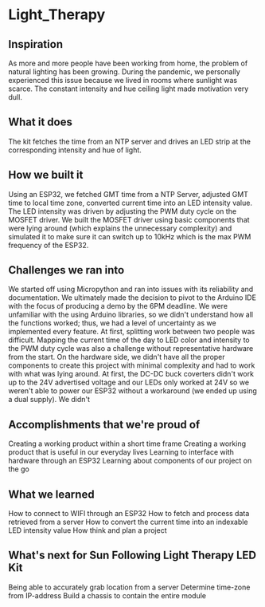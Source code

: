 # Light_Therapy

## Inspiration
As more and more people have been working from home, the problem of natural lighting has been growing. During the pandemic, we personally experienced this issue because we lived in rooms where sunlight was scarce. The constant intensity and hue ceiling light made motivation very dull.


## What it does
The kit fetches the time from an NTP server and drives an LED strip at the corresponding intensity and hue of light.

## How we built it
Using an ESP32, we fetched GMT time from a NTP Server, adjusted GMT time to local time zone, converted current time into an LED intensity value. The LED intensity was driven by adjusting the PWM duty cycle on the MOSFET driver. We built the MOSFET driver using basic components that were lying around (which explains the unnecessary complexity) and simulated it to make sure it can switch up to 10kHz which is the max PWM frequency of the ESP32. 

## Challenges we ran into
We started off using Micropython and ran into issues with its reliability and documentation. We ultimately made the decision to pivot to the Arduino IDE with the focus of producing a demo by the 6PM deadline. We were unfamiliar with the using Arduino libraries, so we didn't understand how all the functions worked; thus, we had a level of uncertainty as we implemented every feature. At first, splitting work between two people was difficult. Mapping the current time of the day to LED color and intensity to the PWM duty cycle was also a challenge without representative hardware from the start. 
On the hardware side, we didn't have all the proper components to create this project with minimal complexity and had to work with what was lying around. At first, the DC-DC buck coverters didn't work up to the 24V advertised voltage and our LEDs only worked at 24V so we weren't able to power our ESP32 without a workaround (we ended up using a dual supply). We didn't 


## Accomplishments that we're proud of
Creating a working product within a short time frame
Creating a working product that is useful in our everyday lives
Learning to interface with hardware through an ESP32
Learning about components of our project on the go


## What we learned
How to connect to WIFI through an ESP32
How to fetch and process data retrieved from a server
How to convert the current time into an indexable LED intensity value
How think and plan a project


## What's next for Sun Following Light Therapy LED Kit
Being able to accurately grab location from a server
Determine time-zone from IP-address
Build a chassis to contain the entire module
